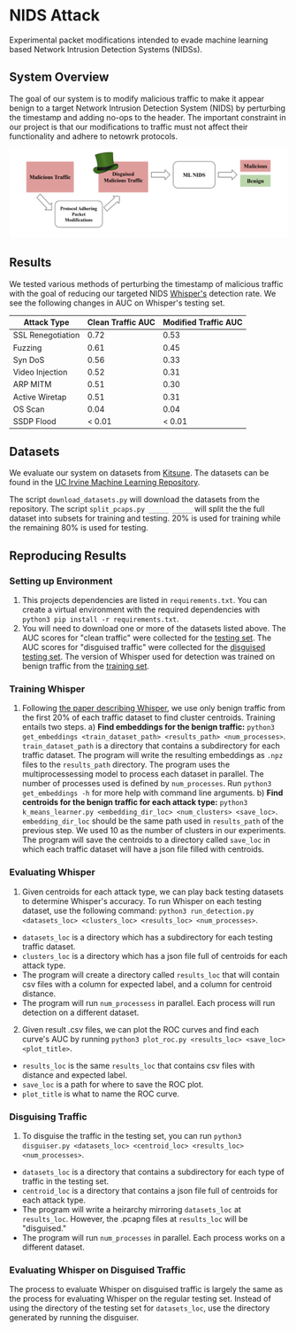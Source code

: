 # NIDS Attack
Experimental packet modifications intended to evade machine learning based Network Intrusion Detection Systems (NIDSs).

## System Overview
The goal of our system is to modify malicious traffic to make it appear benign to a target Network Intrusion Detection System (NIDS) by perturbing the timestamp and adding no-ops to the header. The important constraint in our project is that our modifications to traffic must not affect their functionality and adhere to netowrk protocols.

![System Model](figures/system_model.png)

## Results
We tested various methods of perturbing the timestamp of malicious traffic with the goal of reducing our targeted NIDS [Whisper's](https://github.com/fuchuanpu/Whisper) detection rate. We see the following changes in AUC on Whisper's testing set. 

| Attack Type         | Clean Traffic AUC   | Modified Traffic AUC  |
| ------------------- | ------------------- | --------------------- |
| SSL Renegotiation   |             0.72    |               0.53    |
| Fuzzing             |             0.61    |               0.45    |
| Syn DoS             |             0.56    |               0.33    |
| Video Injection     |             0.52    |               0.31    |
| ARP MITM            |             0.51    |               0.30    |
| Active Wiretap      |             0.51    |               0.31    |
| OS Scan             |             0.04    |               0.04    |
| SSDP Flood          |           < 0.01    |             < 0.01    |

## Datasets
We evaluate our system on datasets from [Kitsune](https://github.com/ymirsky/Kitsune-py). 
The datasets can be found in the [UC Irvine Machine Learning Repository](https://archive.ics.uci.edu/ml/machine-learning-databases/00516).

The script `download_datasets.py` will download the datasets from the repository. 
The script `split_pcaps.py _____ _____` will split the the full dataset into subsets for training and testing. 20% is used for training while the remaining 80% is used for testing.


## Reproducing Results
### Setting up Environment
1. This projects dependencies are listed in `requirements.txt`. You can create a virtual environment with the required dependencies with `python3 pip install -r requirements.txt`. 
2. You will need to download one or more of the datasets listed above. The AUC scores for "clean traffic" were collected for the [testing set](https://drive.google.com/file/d/172IttXzyIResigHv98g1kkEb3BFqZvj-/view?usp=share_link). The AUC scores for "disguised traffic" were collected for the [disguised testing set](https://drive.google.com/file/d/172IttXzyIResigHv98g1kkEb3BFqZvj-/view?usp=share_link). The version of Whisper used for detection was trained on benign traffic from the [training set](https://drive.google.com/file/d/10NBdq8gkAdT-7husfMtoorir0hzw9MJm/view?usp=share_link). 

### Training Whisper
1. Following [the paper describing Whisper](https://arxiv.org/pdf/2106.14707.pdf), we use only benign traffic from the first 20% of each traffic dataset to find cluster centroids. Training entails two steps. 
  a) **Find embeddings for the benign traffic:** `python3 get_embeddings <train_dataset_path> <results_path> <num_processes>`. `train_dataset_path` is a directory that contains a subdirectory for each traffic dataset. The program will write the resulting embeddings as `.npz` files to the `results_path` directory. The program uses the multiprocessessing model to process each dataset in parallel. The number of processes used is defined by `num_processes`. Run `python3 get_embeddings -h` for more help with command line arguments.
  b) **Find centroids for the benign traffic for each attack type:** `python3 k_means_learner.py <embedding_dir_loc> <num_clusters> <save_loc>`. `embedding_dir_loc` should be the same path used in `results_path` of the previous step. We used 10 as the number of clusters in our experiments. The program will save the centroids to a directory called `save_loc` in which each traffic dataset will have a json file filled with centroids.
  
### Evaluating Whisper
1. Given centroids for each attack type, we can play back testing datasets to determine Whisper's accuracy. To run Whisper on each testing dataset, use the following command: `python3 run_detection.py <datasets_loc> <clusters_loc> <results_loc> <num_processes>`. 
  - `datasets_loc` is a directory which has a subdirectory for each testing traffic dataset.
  - `clusters_loc` is a directory which has a json file full of centroids for each attack type. 
  - The program will create a directory called `results_loc` that will contain csv files with a column for expected label, and a column for centroid distance. 
  - The program will run `num_processess` in parallel. Each process will run detection on a different dataset.
2. Given result .csv files, we can plot the ROC curves and find each curve's AUC by running `python3 plot_roc.py <results_loc> <save_loc> <plot_title>`. 
  - `results_loc` is the same `results_loc` that contains csv files with distance and expected label.
  - `save_loc` is a path for where to save the ROC plot.
  - `plot_title` is what to name the ROC curve. 

### Disguising Traffic
1. To disguise the traffic in the testing set, you can run `python3 disguiser.py <datasets_loc> <centroid_loc> <results_loc> <num_processes>`. 
  - `datasets_loc` is a directory that contains a subdirectory for each type of traffic in the testing set. 
  - `centroid_loc` is a directory that contains a json file full of centroids for each attack type. 
  - The program will write a heirarchy mirroring `datasets_loc` at `results_loc`. However, the .pcapng files at `results_loc` will be "disguised."
  - The program will run `num_processes` in parallel. Each process works on a different dataset. 

### Evaluating Whisper on Disguised Traffic
The process to evaluate Whisper on disguised traffic is largely the same as the process for evaluating Whisper on the regular testing set. Instead of using the directory of the testing set for `datasets_loc`, use the directory generated by running the disguiser. 
